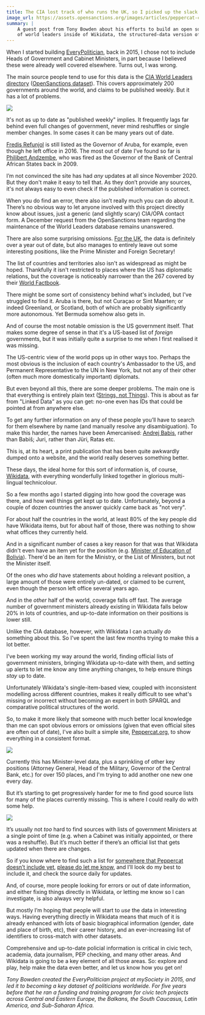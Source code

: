 ```yaml
---
title: The CIA lost track of who runs the UK, so I picked up the slack
image_url: https://assets.opensanctions.org/images/articles/peppercat-cia.png
summary: |
    A guest post from Tony Bowden about his efforts to build an open source dataset
    of world leaders inside of Wikidata, the structured-data version of Wikipedia.
---
```


When I started building [EveryPolitician](http://everypolitician.org), back in 2015, I chose not to include Heads of Government and Cabinet Ministers, in part because I believed these were already well covered elsewhere. Turns out, I was wrong.

The main source people tend to use for this data is the [CIA World Leaders directory](https://www.cia.gov/resources/world-leaders/) ([OpenSanctions dataset](https://www.opensanctions.org/datasets/us_cia_world_leaders/)). This covers approximately 200 governments around the world, and claims to be published weekly. But it has a lot of problems.

<img class="img-fluid article-image" src="https://assets.opensanctions.org/images/articles/peppercat-cia.png">

It's not as up to date as "published weekly" implies. It frequently lags far behind even full changes of government, never mind reshuffles or single member changes. In some cases it can be many years out of date.

[Fredis Refunjol](https://www.opensanctions.org/entities/Q1266936/) is still listed as the Governor of Aruba, for example, even though he left office in 2016. The most out of date I’ve found so far is [Philibert Andzembe](https://www.opensanctions.org/entities/us-cia-cameroon-philibert-andzembe-governor-central-bank/), who was fired as the Governor of the Bank of Central African States back in 2009.

I’m not convinced the site has had *any* updates at all since November 2020. But they don't make it easy to tell that. As they don’t provide any sources, it's not always easy to even check if the published information is correct.

When you do find an error, there also isn’t really much you can do about it. There’s no obvious way to let anyone involved with this project directly know about issues, just a generic (and slightly scary) CIA/OPA contact form. A December request from the OpenSanctions team regarding the maintenance of the World Leaders database remains unanswered.

There are also some surprising omissions. [For the UK](https://www.cia.gov/resources/government/united-kingdom/), the data is definitely over a year out of date, but also manages to entirely leave out some interesting positions, like the Prime Minister and Foreign Secretary!

The list of countries and territories also isn't as widespread as might be hoped. Thankfully it isn't restricted to places where the US has diplomatic relations, but the coverage is noticeably narrower than the 267 covered by their [World Factbook](https://www.cia.gov/the-world-factbook/).

There might be some sort of consistency behind what's included, but I've struggled to find it. Aruba is there, but not Curaçao or Sint Maarten; or indeed Greenland, or Scotland, both of which are probably significantly more autonomous. Yet Bermuda somehow also gets in.

And of course the most notable omission is the US government itself. That makes some degree of sense in that it's a US-based list of *foreign* governments, but it was initially quite a surprise to me when I first realised it was missing.

The US-centric view of the world pops up in other ways too. Perhaps the most obvious is the inclusion of each country's Ambassador to the US, and Permanent Representative to the UN in New York, but not any of their other (often much more domestically important) diplomats.

But even beyond all this, there are some deeper problems. The main one is that everything is entirely plain text ([Strings, not Things](https://medium.com/occrp-unreported/things-not-strings-knowledge-graphs-for-investigative-reporting-9d8a26913f65)). This is about as far from "Linked Data" as you can get: no-one even has IDs that could be pointed at from anywhere else.

To get any further information on any of these people you’ll have to search for them elsewhere by name (and manually resolve any disambiguation). To make this harder, the names have been Amercanised: [Andrej Babis](https://www.opensanctions.org/entities/Q10819807/), rather than Babiš; Juri, rather than Jüri, Ratas etc.

This is, at its heart, a print publication that has been quite awkwardly dumped onto a website, and the world really deserves something better.

These days, the ideal home for this sort of information is, of course, [Wikidata](https://www.wikidata.org), with everything wonderfully linked together in glorious multi-lingual technicolour.

So a few months ago I started digging into how good the coverage was there, and how well things get kept up to date. Unfortunately, beyond a couple of dozen countries the answer quickly came back as "not very".

For about half the countries in the world, at least 80% of the key people did have Wikidata items, but for about half of those, there was nothing to show what offices they currently held. 

And in a significant number of cases a key reason for that was that Wikidata didn't even have an item yet for the position (e.g. [Minister of Education of Bolivia](https://www.wikidata.org/wiki/Q110419069)). There'd be an item for the Ministry, or the List of Ministers, but not the Minister itself.

Of the ones who _did_ have statements about holding a relevant position, a large amount of those were entirely un-dated, or claimed to be current, even though the person left office several years ago.

And in the _other_ half of the world, coverage falls off fast. The average number of government ministers already existing in Wikidata falls below 20% in lots of countries, and up-to-date information on their positions is lower still.

Unlike the CIA database, however, with Wikidata I can actually *do* something about this. So I've spent the last few months trying to make this a lot better.

I’ve been working my way around the world, finding official lists of government ministers, bringing Wikidata up-to-date with them, and setting up alerts to let me know any time anything changes, to help ensure things _stay_ up to date.

Unfortunately Wikidata's single-item-based view, coupled with inconsistent modelling across different countries, makes it really difficult to see what's missing or incorrect without becoming an expert in both SPARQL and comparative political structures of the world.

So, to make it more likely that someone with much better local knowledge than me can spot obvious errors or omissions (given that even official sites are often out of date), I've also built a simple site, [Peppercat.org](https://peppercat.org), to show everything in a consistent format.

<img class="img-fluid article-image" src="https://assets.opensanctions.org/images/articles/peppercat-home.png">

Currently this has Minister-level data, plus a sprinkling of other key positions (Attorney General, Head of the Military, Governor of the Central Bank, etc.) for over 150 places, and I'm trying to add another one new one every day.

But it’s starting to get progressively harder for me to find good source lists for many of the places currently missing. This is where I could really do with some help.

<img class="img-fluid article-image" src="https://assets.opensanctions.org/images/articles/peppercat-coverage.png">

It’s usually not _too_ hard to find sources with lists of government Ministers at a single point of time (e.g. when a Cabinet was initially appointed, or there was a reshuffle). But it’s much better if there’s an official list that gets updated when there are changes.

So if you know where to find such a list for [somewhere that Peppercat doesn’t include yet](https://peppercat.org/), [please do let me know](https://peppercat.org/about.html), and I’ll look do my best to include it, and check the source daily for updates.

And, of course, more people looking for errors or out of date information, and either fixing things directly in Wikidata, or letting me know so I can investigate, is also always very helpful.

But mostly I’m hoping that people will start to *use* the data in interesting ways. Having everything directly in Wikidata means that much of it is already enhanced with lots of basic biographical information (gender, date and place of birth, etc), their career history, and an ever-increasing list of identifiers to cross-match with other datasets.

Comprehensive and up-to-date policial information is critical in civic tech, academia, data journalism, PEP checking, and many other areas. And Wikidata is going to be a key element of all those areas. So: explore and play, help make the data even better, and let us know how you get on!

*Tony Bowden created the EveryPolitician project at mySociety in 2015, and led it to becoming a key dataset of politicians worldwide. For five years before that he ran a funding and training program for civic tech projects across Central and Eastern Europe, the Balkans, the South Caucasus, Latin America, and Sub-Saharan Africa.*
